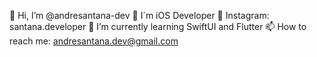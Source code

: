 👋 Hi, I’m @andresantana-dev
🚀 I´m iOS Developer
📱 Instagram: santana.developer
🌱 I’m currently learning SwiftUI and Flutter
📫 How to reach me: andresantana.dev@gmail.com

<!---
andresantana-dev/andresantana-dev is a ✨ special ✨ repository because its `README.md` (this file) appears on your GitHub profile.
You can click the Preview link to take a look at your changes.
--->
